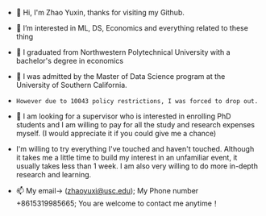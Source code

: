 - 👋 Hi, I'm Zhao Yuxin, thanks for visiting my Github.
- 👀 I’m interested in ML, DS, Economics and everything related to these thing
 
- 🌱 I graduated from Northwestern Polytechnical University with a bachelor's degree in economics
- 🌱 I was admitted by the Master of Data Science program at the University of Southern California. 
-     However due to 10043 policy restrictions, I was forced to drop out.
     
- 💞️ I am looking for a supervisor who is interested in enrolling PhD students and I am willing to pay for all the study and research expenses myself. (I would appreciate it if you could give me a chance)
- I'm willing to try everything I've touched and haven't touched. Although it takes me a little time to build my interest in an unfamiliar event, it usually takes less than 1 week. I am also very willing to do more in-depth research and learning.

- 📫 My email-> (zhaoyuxi@usc.edu); My Phone number +8615319985665; You are welcome to contact me anytime！

<!---
TYPEbisunderwater/TYPEbisunderwater is a ✨ special ✨ repository because its `README.md` (this file) appears on your GitHub profile.
You can click the Preview link to take a look at your changes.
--->
